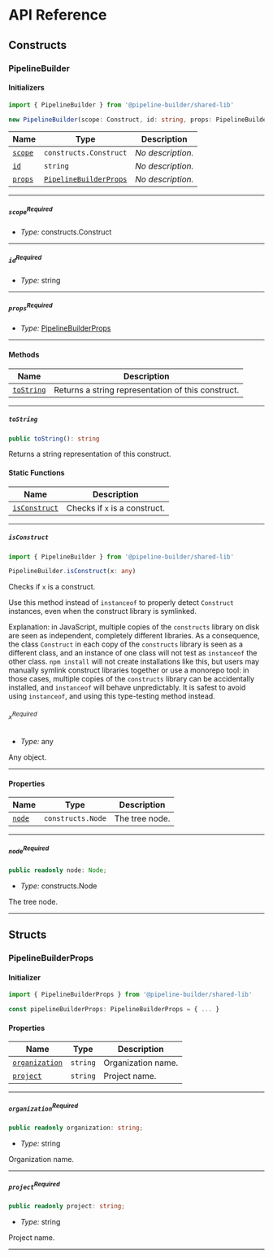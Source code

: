 # API Reference <a name="API Reference" id="api-reference"></a>

## Constructs <a name="Constructs" id="Constructs"></a>

### PipelineBuilder <a name="PipelineBuilder" id="@pipeline-builder/shared-lib.PipelineBuilder"></a>

#### Initializers <a name="Initializers" id="@pipeline-builder/shared-lib.PipelineBuilder.Initializer"></a>

```typescript
import { PipelineBuilder } from '@pipeline-builder/shared-lib'

new PipelineBuilder(scope: Construct, id: string, props: PipelineBuilderProps)
```

| **Name** | **Type** | **Description** |
| --- | --- | --- |
| <code><a href="#@pipeline-builder/shared-lib.PipelineBuilder.Initializer.parameter.scope">scope</a></code> | <code>constructs.Construct</code> | *No description.* |
| <code><a href="#@pipeline-builder/shared-lib.PipelineBuilder.Initializer.parameter.id">id</a></code> | <code>string</code> | *No description.* |
| <code><a href="#@pipeline-builder/shared-lib.PipelineBuilder.Initializer.parameter.props">props</a></code> | <code><a href="#@pipeline-builder/shared-lib.PipelineBuilderProps">PipelineBuilderProps</a></code> | *No description.* |

---

##### `scope`<sup>Required</sup> <a name="scope" id="@pipeline-builder/shared-lib.PipelineBuilder.Initializer.parameter.scope"></a>

- *Type:* constructs.Construct

---

##### `id`<sup>Required</sup> <a name="id" id="@pipeline-builder/shared-lib.PipelineBuilder.Initializer.parameter.id"></a>

- *Type:* string

---

##### `props`<sup>Required</sup> <a name="props" id="@pipeline-builder/shared-lib.PipelineBuilder.Initializer.parameter.props"></a>

- *Type:* <a href="#@pipeline-builder/shared-lib.PipelineBuilderProps">PipelineBuilderProps</a>

---

#### Methods <a name="Methods" id="Methods"></a>

| **Name** | **Description** |
| --- | --- |
| <code><a href="#@pipeline-builder/shared-lib.PipelineBuilder.toString">toString</a></code> | Returns a string representation of this construct. |

---

##### `toString` <a name="toString" id="@pipeline-builder/shared-lib.PipelineBuilder.toString"></a>

```typescript
public toString(): string
```

Returns a string representation of this construct.

#### Static Functions <a name="Static Functions" id="Static Functions"></a>

| **Name** | **Description** |
| --- | --- |
| <code><a href="#@pipeline-builder/shared-lib.PipelineBuilder.isConstruct">isConstruct</a></code> | Checks if `x` is a construct. |

---

##### `isConstruct` <a name="isConstruct" id="@pipeline-builder/shared-lib.PipelineBuilder.isConstruct"></a>

```typescript
import { PipelineBuilder } from '@pipeline-builder/shared-lib'

PipelineBuilder.isConstruct(x: any)
```

Checks if `x` is a construct.

Use this method instead of `instanceof` to properly detect `Construct`
instances, even when the construct library is symlinked.

Explanation: in JavaScript, multiple copies of the `constructs` library on
disk are seen as independent, completely different libraries. As a
consequence, the class `Construct` in each copy of the `constructs` library
is seen as a different class, and an instance of one class will not test as
`instanceof` the other class. `npm install` will not create installations
like this, but users may manually symlink construct libraries together or
use a monorepo tool: in those cases, multiple copies of the `constructs`
library can be accidentally installed, and `instanceof` will behave
unpredictably. It is safest to avoid using `instanceof`, and using
this type-testing method instead.

###### `x`<sup>Required</sup> <a name="x" id="@pipeline-builder/shared-lib.PipelineBuilder.isConstruct.parameter.x"></a>

- *Type:* any

Any object.

---

#### Properties <a name="Properties" id="Properties"></a>

| **Name** | **Type** | **Description** |
| --- | --- | --- |
| <code><a href="#@pipeline-builder/shared-lib.PipelineBuilder.property.node">node</a></code> | <code>constructs.Node</code> | The tree node. |

---

##### `node`<sup>Required</sup> <a name="node" id="@pipeline-builder/shared-lib.PipelineBuilder.property.node"></a>

```typescript
public readonly node: Node;
```

- *Type:* constructs.Node

The tree node.

---


## Structs <a name="Structs" id="Structs"></a>

### PipelineBuilderProps <a name="PipelineBuilderProps" id="@pipeline-builder/shared-lib.PipelineBuilderProps"></a>

#### Initializer <a name="Initializer" id="@pipeline-builder/shared-lib.PipelineBuilderProps.Initializer"></a>

```typescript
import { PipelineBuilderProps } from '@pipeline-builder/shared-lib'

const pipelineBuilderProps: PipelineBuilderProps = { ... }
```

#### Properties <a name="Properties" id="Properties"></a>

| **Name** | **Type** | **Description** |
| --- | --- | --- |
| <code><a href="#@pipeline-builder/shared-lib.PipelineBuilderProps.property.organization">organization</a></code> | <code>string</code> | Organization name. |
| <code><a href="#@pipeline-builder/shared-lib.PipelineBuilderProps.property.project">project</a></code> | <code>string</code> | Project name. |

---

##### `organization`<sup>Required</sup> <a name="organization" id="@pipeline-builder/shared-lib.PipelineBuilderProps.property.organization"></a>

```typescript
public readonly organization: string;
```

- *Type:* string

Organization name.

---

##### `project`<sup>Required</sup> <a name="project" id="@pipeline-builder/shared-lib.PipelineBuilderProps.property.project"></a>

```typescript
public readonly project: string;
```

- *Type:* string

Project name.

---



